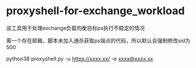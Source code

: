 # proxyshell-for-exchange_workload
该工具用于处理exchange负载均衡目标ps执行不稳定的情况

需一个存在邮箱，脚本未加入通杀获取ps端点的代码，所以默认会强制修改sid为500

python38 proxyshell.py -u https://xxxx.xx/ -e xxxx@xxxx.xx

